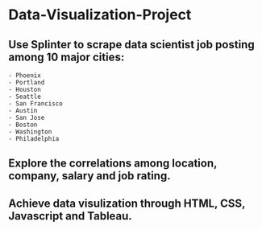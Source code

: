 # Data-Visualization-Project
## Use Splinter to scrape data scientist job posting among 10 major cities:
    - Phoenix
    - Portland
    - Houston
    - Seattle
    - San Francisco
    - Austin
    - San Jose
    - Boston
    - Washington
    - Philadelphia
## Explore the correlations among location, company, salary and job rating.
## Achieve data visulization through HTML, CSS, Javascript and Tableau.